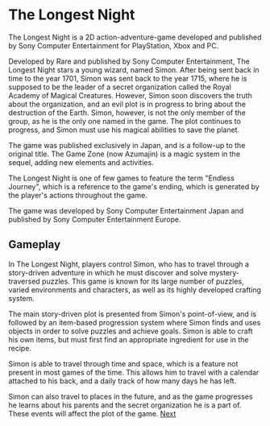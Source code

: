 # The Longest Night

The Longest Night is a 2D action-adventure-game developed and published by Sony Computer Entertainment for PlayStation, Xbox and PC.

Developed by Rare and published by Sony Computer Entertainment, The Longest Night stars a young wizard, named Simon. After being sent back in time to the year 1701, Simon was sent back to the year 1715, where he is supposed to be the leader of a secret organization called the Royal Academy of Magical Creatures. However, Simon soon discovers the truth about the organization, and an evil plot is in progress to bring about the destruction of the Earth. Simon, however, is not the only member of the group, as he is the only one named in the game. The plot continues to progress, and Simon must use his magical abilities to save the planet.

The game was published exclusively in Japan, and is a follow-up to the original title. The Game Zone (now Azumajin) is a magic system in the sequel, adding new elements and activities.

The Longest Night is one of few games to feature the term "Endless Journey", which is a reference to the game's ending, which is generated by the player's actions throughout the game.

The game was developed by Sony Computer Entertainment Japan and published by Sony Computer Entertainment Europe.

## Gameplay

In The Longest Night, players control Simon, who has to travel through a story-driven adventure in which he must discover and solve mystery-traversed puzzles. This game is known for its large number of puzzles, varied environments and characters, as well as its highly developed crafting system.

The main story-driven plot is presented from Simon's point-of-view, and is followed by an item-based progression system where Simon finds and uses objects in order to solve puzzles and achieve goals. Simon is able to craft his own items, but must first find an appropriate ingredient for use in the recipe.

Simon is able to travel through time and space, which is a feature not present in most games of the time. This allows him to travel with a calendar attached to his back, and a daily track of how many days he has left.

Simon can also travel to places in the future, and as the game progresses he learns about his parents and the secret organization he is a part of. These events will affect the plot of the game.
[Next](368.md)